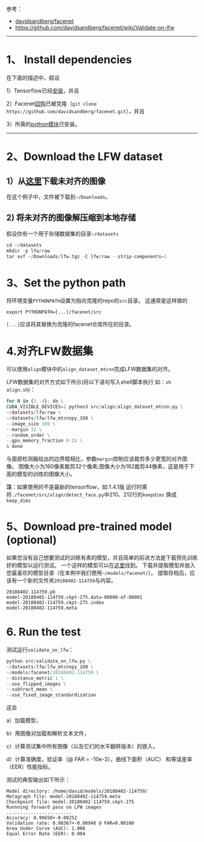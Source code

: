 
参考：

- [davidsandberg/facenet](https://github.com/davidsandberg/facenet)
- https://github.com/davidsandberg/facenet/wiki/Validate-on-lfw

----------
# 1、 Install dependencies

在下面的描述中，假设

1）Tensorflow已经[安装](https://github.com/davidsandberg/facenet/wiki#1-install-tensorflow)，并且

2）Facenet[回购](https://github.com/davidsandberg/facenet)已被克隆（`git clone https://github.com/davidsandberg/facenet.git`），并且

3）所需的[python模块](https://github.com/davidsandberg/facenet/blob/master/requirements.txt)已安装。

--------
# 2、Download the LFW dataset
## 1）从[这里](vis-www.cs.umass.edu/lfw/lfw.tgz)下载未对齐的图像
在这个例子中，文件被下载到`~/Downloads`。
## 2) 将未对齐的图像解压缩到本地存储
假设你有一个用于存储数据集的目录`~/datasets`

```python
cd ~/datasets
mkdir -p lfw/raw
tar xvf ~/Downloads/lfw.tgz -C lfw/raw --strip-components=1
```
# 3、Set the python path
将环境变量`PYTHONPATH`设置为指向克隆的repo的`src`目录。 这通常是这样做的

```
export PYTHONPATH=[...]/facenet/src
```
`[...]`应该将其替换为克隆的facenet仓库所在的目录。

# 4.对齐LFW数据集
可以使用`align`模块中的`align_dataset_mtcnn`完成LFW数据集的对齐。

LFW数据集的对齐方式如下所示(将以下语句写入shell脚本执行 如：`sh align.sh`)：

```python
for N in {1..4}; do \
CUDA_VISIBLE_DEVICES=1 python3 src/align/align_dataset_mtcnn.py \
~/datasets/lfw/raw \
~/datasets/lfw/lfw_mtcnnpy_160 \
--image_size 160 \
--margin 32 \
--random_order \
--gpu_memory_fraction 0.25 \
& done
```
与面部检测器给出的边界框相比，参数`margin`控制应该裁剪多少更宽的对齐图像。 图像大小为160像素裁剪32个像素;图像大小为182裁剪44像素，这是用于下面的模型的训练的图像大小。

**注**：如果使用的不是最新的tensorflow，如:1.4.1版 运行时需将`./facenet/src/align/detect_face.py`中210、212行的`keepdims` 换成`keep_dims` 


# 5、Download pre-trained model (optional)
如果您没有自己想要测试的训练有素的模型，并且简单的前进方法是下载预先训练好的模型以运行测试。 一个这样的模型可以在[这里](https://drive.google.com/open?id=1EXPBSXwTaqrSC0OhUdXNmKSh9qJUQ55-)找到。 下载并提取模型并放入您最喜欢的模型目录（在本例中我们使用`~/models/facenet/`）。 提取存档后，应该有一个新的文件夹`20180402-114759`与内容。

```
20180402-114759.pb
model-20180402-114759.ckpt-275.data-00000-of-00001
model-20180402-114759.ckpt-275.index
model-20180402-114759.meta
```
# 6. Run the test
测试运行`validate_on_lfw`：

```python
python src/validate_on_lfw.py \
~/datasets/lfw/lfw_mtcnnpy_160 \
~/models/facenet/20180402-114759 \
--distance_metric 1 \
--use_flipped_images \
--subtract_mean \
--use_fixed_image_standardization
```

这会

a）加载模型，

b）用图像对加载和解析文本文件，

c）计算测试集中所有图像（以及它们的水平翻转版本）的嵌入，

d）计算准确度，验证率（@ FAR = -10e-3），曲线下面积（AUC）
和等误差率（EER）性能指标。

测试的典型输出如下所示：

```
Model directory: /home/david/models/20180402-114759/
Metagraph file: model-20180402-114759.meta
Checkpoint file: model-20180402-114759.ckpt-275
Runnning forward pass on LFW images
........................
Accuracy: 0.99650+-0.00252
Validation rate: 0.98367+-0.00948 @ FAR=0.00100
Area Under Curve (AUC): 1.000
Equal Error Rate (EER): 0.004
```
